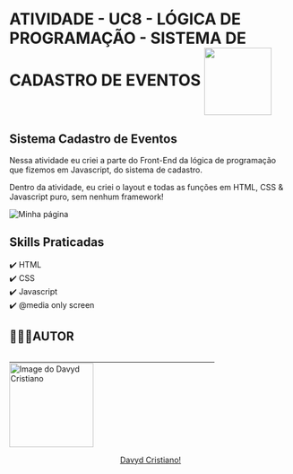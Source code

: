 # ATIVIDADE - UC8 - LÓGICA DE PROGRAMAÇÃO - SISTEMA DE CADASTRO DE EVENTOS <img src="https://user-images.githubusercontent.com/53920878/133932972-988a224d-c3d6-485a-8c79-46afd90b97d6.png" width="120px" align="center"></img>
## Sistema Cadastro de Eventos

Nessa atividade eu criei a parte do Front-End da lógica de programação que fizemos em Javascript, do sistema de cadastro.

Dentro da atividade, eu criei o layout e todas as funções em HTML, CSS & Javascript puro, sem nenhum framework!

![Minha página](https://user-images.githubusercontent.com/53920878/133932086-4af9824d-3d48-4903-89fb-01d90036c595.gif)

## Skills Praticadas
✔️ HTML</br>
✔️ CSS</br>
✔️ Javascript</br>
✔️ @media only screen</br>

## 👨🏻‍💻AUTOR
<a href="https://github.com/davydcristiano" style="align: center" width="90px">
&nbsp;&nbsp;&nbsp;&nbsp;&nbsp;&nbsp;&nbsp;&nbsp;&nbsp;&nbsp;&nbsp;&nbsp;&nbsp;&nbsp;&nbsp;&nbsp;&nbsp;&nbsp;&nbsp;&nbsp;&nbsp;&nbsp;&nbsp;&nbsp;&nbsp;&nbsp;&nbsp;&nbsp;&nbsp;&nbsp;&nbsp;&nbsp;&nbsp;&nbsp;&nbsp;&nbsp;&nbsp;&nbsp;&nbsp;&nbsp;&nbsp;&nbsp;&nbsp;&nbsp;&nbsp;&nbsp;&nbsp;&nbsp;&nbsp;&nbsp;&nbsp;&nbsp;&nbsp;&nbsp;&nbsp;&nbsp;&nbsp;&nbsp;&nbsp;&nbsp;&nbsp;&nbsp;&nbsp;&nbsp;&nbsp;&nbsp;&nbsp;&nbsp;&nbsp;&nbsp;&nbsp;&nbsp;&nbsp;&nbsp;&nbsp;&nbsp;&nbsp;&nbsp;&nbsp;&nbsp;&nbsp;&nbsp;&nbsp;&nbsp;&nbsp;&nbsp;&nbsp;&nbsp;&nbsp;&nbsp;&nbsp;&nbsp;&nbsp;<img src="https://avatars.githubusercontent.com/u/53920878?s=400&u=66625844b1ac8cf54c403e0f30361182c3cb27e2&v=4" width="150px" alt="Image do Davyd Cristiano" style="align: center" width="90px"></br>

<p align="center"> 
  Davyd Cristiano!
</p>
